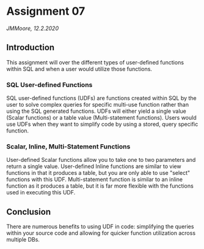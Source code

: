 # Assignment 07
*JMMoore, 12.2.2020*
 
## Introduction 
This assignment will over the different types of user-defined functions within SQL and when a user would utilize those functions.

### SQL User-defined Functions
SQL user-defined functions (UDFs) are functions created within SQL by the user to solve complex queries for specific multi-use function rather than using the SQL generated functions.
UDFs will either yield a single value (Scalar functions) or a table value (Multi-statement functions). 
Users would use UDFs when they want to simplify code by using a stored, query specific function. 

### Scalar, Inline, Multi-Statement Functions
User-defined Scalar functions allow you to take one to two parameters and return a single value.
User-defined Inline functions are similar to view functions in that it produces a table, but you are only able to use "select" functions with this UDF.
Multi-statement function is similar to an inline function as it produces a table, but it is far more flexible with the functions used in executing this UDF. 

## Conclusion
There are numerous benefits to using UDF in code: simplifying the queries within your source code and allowing for quicker function utilization across multiple DBs. 
